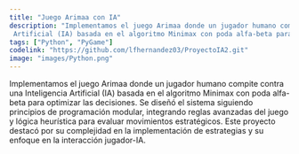 ```yaml
---
title: "Juego Arimaa con IA"
description: "Implementamos el juego Arimaa donde un jugador humano compite contra una Inteligencia
 Artificial (IA) basada en el algoritmo Minimax con poda alfa-beta para optimizar las decisiones."
tags: ["Python", "PyGame"]
codelink: "https://github.com/lfhernandez03/ProyectoIA2.git"
image: "images/Python.png"
---
```


Implementamos el juego Arimaa donde un jugador humano compite contra una Inteligencia
Artificial (IA) basada en el algoritmo Minimax con poda alfa-beta para optimizar las decisiones.
Se diseñó el sistema siguiendo principios de programación modular, integrando reglas avanzadas
del juego y lógica heurística para evaluar movimientos estratégicos. Este proyecto destacó por su
complejidad en la implementación de estrategias y su enfoque en la interacción jugador-IA.